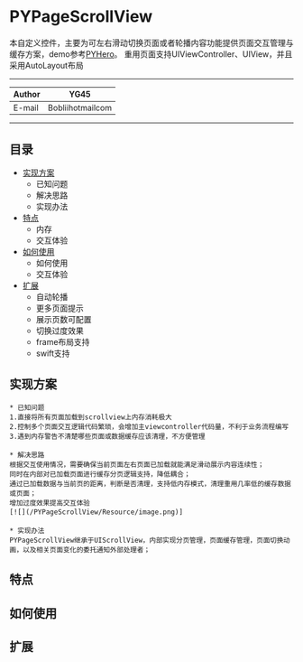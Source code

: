 PYPageScrollView
===========================
本自定义控件，主要为可左右滑动切换页面或者轮播内容功能提供页面交互管理与缓存方案，demo参考[PYHero](https://github.com/BobliiExp/PYHero)。
重用页面支持UIViewController、UIView，并且采用AutoLayout布局

****
	
|Author|YG45|
|---|---
|E-mail|Bobliihotmailcom

****
## 目录
* [实现方案](#实现方案)
    * 已知问题
    * 解决思路
    * 实现办法
* [特点](#特点)
    * 内存
    * 交互体验
* [如何使用](#如何使用)
    * 如何使用
    * 交互体验
* [扩展](#扩展)
    * 自动轮播
    * 更多页面提示
    * 展示页数可配置
    * 切换过度效果
    * frame布局支持
    * swift支持

## 实现方案
	* 已知问题
	1.直接将所有页面加载到scrollview上内存消耗极大
	2.控制多个页面交互逻辑代码繁琐，会增加主viewcontroller代码量，不利于业务流程编写
	3.遇到内存警告不清楚哪些页面或数据缓存应该清理，不方便管理
	
	* 解决思路
	根据交互使用情况，需要确保当前页面左右页面已加载就能满足滑动展示内容连续性；
	同时在内部对已加载页面进行缓存分页逻辑支持，降低耦合；
	通过已加载数据与当前页的距离，判断是否清理，支持低内存模式，清理重用几率低的缓存数据或页面；
	增加过度效果提高交互体验
	[![](/PYPageScrollView/Resource/image.png)]
	
	* 实现办法
	PYPageScrollView继承于UIScrollView，内部实现分页管理，页面缓存管理，页面切换动画，以及相关页面变化的委托通知外部处理者；
	
	
## 特点
	
## 如何使用

## 扩展
